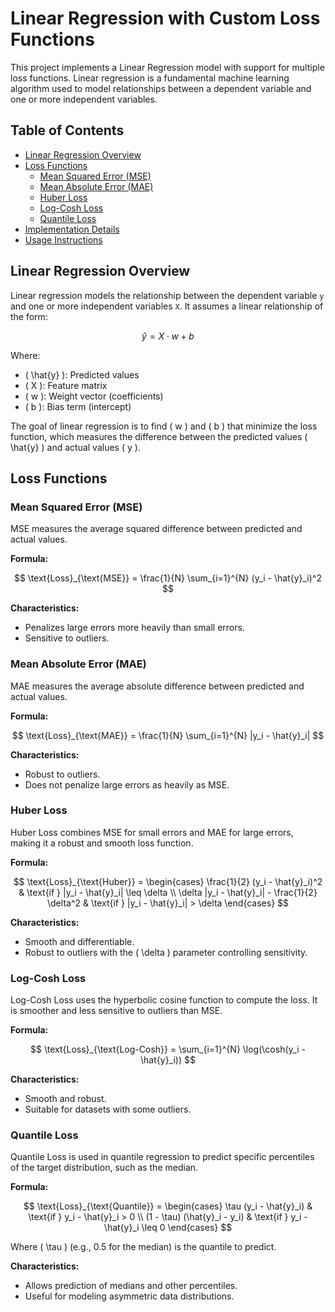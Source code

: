 # Linear Regression with Custom Loss Functions

This project implements a Linear Regression model with support for multiple loss functions. Linear regression is a fundamental machine learning algorithm used to model relationships between a dependent variable and one or more independent variables.

## Table of Contents
- [Linear Regression Overview](#linear-regression-overview)
- [Loss Functions](#loss-functions)
  - [Mean Squared Error (MSE)](#mean-squared-error-mse)
  - [Mean Absolute Error (MAE)](#mean-absolute-error-mae)
  - [Huber Loss](#huber-loss)
  - [Log-Cosh Loss](#log-cosh-loss)
  - [Quantile Loss](#quantile-loss)
- [Implementation Details](#implementation-details)
- [Usage Instructions](#usage-instructions)

## Linear Regression Overview

Linear regression models the relationship between the dependent variable `y` and one or more independent variables `X`. It assumes a linear relationship of the form:

$$
\hat{y} = X \cdot w + b
$$

Where:
- \( \hat{y} \): Predicted values
- \( X \): Feature matrix
- \( w \): Weight vector (coefficients)
- \( b \): Bias term (intercept)

The goal of linear regression is to find \( w \) and \( b \) that minimize the loss function, which measures the difference between the predicted values \( \hat{y} \) and actual values \( y \).

## Loss Functions

### Mean Squared Error (MSE)

MSE measures the average squared difference between predicted and actual values.

**Formula:**

$$ \text{Loss}_{\text{MSE}} = \frac{1}{N} \sum_{i=1}^{N} (y_i - \hat{y}_i)^2 $$


**Characteristics:**
- Penalizes large errors more heavily than small errors.
- Sensitive to outliers.

### Mean Absolute Error (MAE)

MAE measures the average absolute difference between predicted and actual values.

**Formula:**

$$ \text{Loss}_{\text{MAE}} = \frac{1}{N} \sum_{i=1}^{N} |y_i - \hat{y}_i| $$


**Characteristics:**
- Robust to outliers.
- Does not penalize large errors as heavily as MSE.

### Huber Loss

Huber Loss combines MSE for small errors and MAE for large errors, making it a robust and smooth loss function.

**Formula:**

$$
\text{Loss}_{\text{Huber}} =
\begin{cases}
\frac{1}{2} (y_i - \hat{y}_i)^2 & \text{if } |y_i - \hat{y}_i| \leq \delta \\
\delta |y_i - \hat{y}_i| - \frac{1}{2} \delta^2 & \text{if } |y_i - \hat{y}_i| > \delta
\end{cases}
$$

**Characteristics:**
- Smooth and differentiable.
- Robust to outliers with the \( \delta \) parameter controlling sensitivity.

### Log-Cosh Loss

Log-Cosh Loss uses the hyperbolic cosine function to compute the loss. It is smoother and less sensitive to outliers than MSE.

**Formula:**

$$
\text{Loss}_{\text{Log-Cosh}} = \sum_{i=1}^{N} \log(\cosh(y_i - \hat{y}_i))
$$

**Characteristics:**
- Smooth and robust.
- Suitable for datasets with some outliers.

### Quantile Loss

Quantile Loss is used in quantile regression to predict specific percentiles of the target distribution, such as the median.

**Formula:**

$$
\text{Loss}_{\text{Quantile}} =
\begin{cases}
\tau (y_i - \hat{y}_i) & \text{if } y_i - \hat{y}_i > 0 \\
(1 - \tau) (\hat{y}_i - y_i) & \text{if } y_i - \hat{y}_i \leq 0
\end{cases}
$$

Where \( \tau \) (e.g., 0.5 for the median) is the quantile to predict.

**Characteristics:**
- Allows prediction of medians and other percentiles.
- Useful for modeling asymmetric data distributions.
